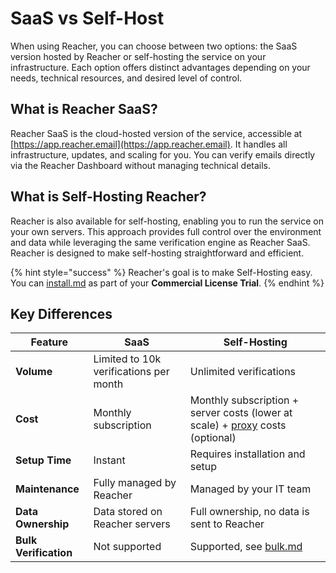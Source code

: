 # SaaS vs Self-Host

When using Reacher, you can choose between two options: the SaaS version hosted by Reacher or self-hosting the service on your infrastructure. Each option offers distinct advantages depending on your needs, technical resources, and desired level of control.

## What is Reacher SaaS?

Reacher SaaS is the cloud-hosted version of the service, accessible at [https://app.reacher.email](https://app.reacher.email). It handles all infrastructure, updates, and scaling for you. You can verify emails directly via the Reacher Dashboard without managing technical details.

## What is Self-Hosting Reacher?

Reacher is also available for self-hosting, enabling you to run the service on your own servers. This approach provides full control over the environment and data while leveraging the same verification engine as Reacher SaaS. Reacher is designed to make self-hosting straightforward and efficient.

{% hint style="success" %}
Reacher's goal is to make Self-Hosting easy. You can [install.md](install.md "mention") as part of your **Commercial License Trial**.
{% endhint %}

## Key Differences

| Feature               | SaaS                                   | Self-Hosting                                                                                |
| --------------------- | -------------------------------------- | ------------------------------------------------------------------------------------------- |
| **Volume**            | Limited to 10k verifications per month | Unlimited verifications                                                                     |
| **Cost**              | Monthly subscription                   | Monthly subscription + server costs (lower at scale) + [proxy](proxies.md) costs (optional) |
| **Setup Time**        | Instant                                | Requires installation and setup                                                             |
| **Maintenance**       | Fully managed by Reacher               | Managed by your IT team                                                                     |
| **Data Ownership**    | Data stored on Reacher servers         | Full ownership, no data is sent to Reacher                                                  |
| **Bulk Verification** | Not supported                          | Supported, see [bulk.md](../advanced/migrations/bulk.md "mention")                          |
